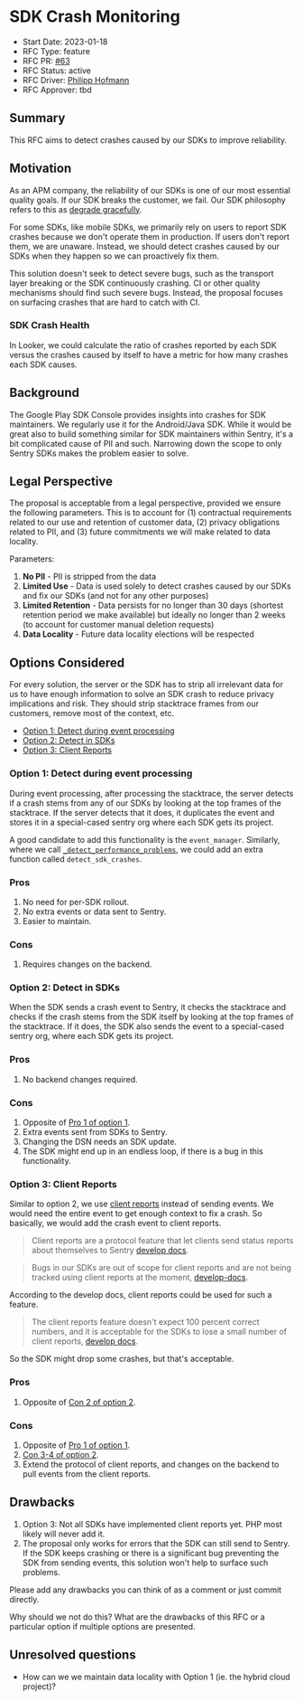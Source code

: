# SDK Crash Monitoring

- Start Date: 2023-01-18
- RFC Type: feature
- RFC PR: [#63](https://github.com/getsentry/rfcs/pull/63)
- RFC Status: active
- RFC Driver: [Philipp Hofmann](https://github.com/philipphofmann)
- RFC Approver: tbd

## Summary

This RFC aims to detect crashes caused by our SDKs to improve reliability.

## Motivation

As an APM company, the reliability of our SDKs is one of our most essential quality goals. If our SDK breaks the customer, we fail. Our SDK philosophy refers to this as [degrade gracefully](https://develop.sentry.dev/sdk/philosophy/#degrade-gracefully).

For some SDKs, like mobile SDKs, we primarily rely on users to report  SDK crashes because we don't operate them in production. If users don't report them, we are unaware. Instead, we should detect crashes caused by our SDKs when they happen so we can proactively fix them.

This solution doesn't seek to detect severe bugs, such as the transport layer breaking or the SDK continuously crashing. CI or other quality mechanisms should find such severe bugs. Instead, the proposal focuses on surfacing crashes that are hard to catch with CI.

### SDK Crash Health

In Looker, we could calculate the ratio of crashes reported by each SDK versus the crashes caused by itself to have a metric for how many crashes each SDK causes.

## Background

The Google Play SDK Console provides insights into crashes for SDK maintainers. We regularly use it for the Android/Java SDK. While it would be great also to build something similar for SDK maintainers within Sentry, it's a bit complicated cause of PII and such. Narrowing down the scope to only Sentry SDKs makes the problem easier to solve.

## Legal Perspective

The proposal is acceptable from a legal perspective, provided we ensure the following parameters. This is to account for (1) contractual requirements related to our use and retention of customer data, (2) privacy obligations related to PII, and (3) future commitments we will make related to data locality.  

Parameters:

1. __No PII__ - PII is stripped from the data
2. __Limited Use__ - Data is used solely to detect crashes caused by our SDKs and fix our SDKs (and not for any other purposes)
3. __Limited Retention__ - Data persists for no longer than 30 days (shortest retention period we make available) but ideally no longer than 2 weeks (to account for customer manual deletion requests)
4. __Data Locality__ - Future data locality elections will be respected

## Options Considered

For every solution, the server or the SDK has to strip all irrelevant data for us to have enough information to solve an SDK crash to reduce privacy implications and risk. They should strip stacktrace frames from our customers, remove most of the context, etc.

- [Option 1: Detect during event processing](#option-1)
- [Option 2: Detect in SDKs](#option-2)
- [Option 3: Client Reports](#option-3)

### Option 1: Detect during event processing <a name="option-1"></a>

During event processing, after processing the stacktrace, the server detects if a crash stems from any of our SDKs by looking at the top frames of the stacktrace. If the server detects that it does, it duplicates the event and stores it in a special-cased sentry org where each SDK gets its project.

A good candidate to add this functionality is the `event_manager`. Similarly, where we call [`_detect_performance_problems`](https://github.com/getsentry/sentry/blob/4525f70a1fb521445bbb4c9250b2e15e05b059c3/src/sentry/event_manager.py#L2461), we could add an extra function called `detect_sdk_crashes`.

### Pros <a name="option-1-pros"></a>

1. No need for per-SDK rollout.
2. No extra events or data sent to Sentry.
3. Easier to maintain.

### Cons <a name="option-1-cons"></a>

1. Requires changes on the backend.

### Option 2: Detect in SDKs <a name="option-2"></a>

When the SDK sends a crash event to Sentry, it checks the stacktrace and checks if the crash stems from the SDK itself by looking at the top frames of the stacktrace. If it does, the SDK also sends the event to a special-cased sentry org, where each SDK gets its project.

### Pros <a name="option-2-pros"></a>

1. No backend changes required.

### Cons <a name="option-2-cons"></a>

1. Opposite of [Pro 1 of option 1](#option-1-pros).
2. Extra events sent from SDKs to Sentry.
3. Changing the DSN needs an SDK update.
4. The SDK might end up in an endless loop, if there is a bug in this functionality.

### Option 3: Client Reports <a name="option-3"></a>

Similar to option 2, we use [client reports](https://develop.sentry.dev/sdk/client-reports/) instead of sending events. We would need the entire event to get enough context to fix a crash. So basically, we would add the crash event to client reports.

> Client reports are a protocol feature that let clients send status reports about themselves to Sentry [develop docs](https://develop.sentry.dev/sdk/client-reports/).

> Bugs in our SDKs are out of scope for client reports and are not being tracked using client reports at the moment, [develop-docs](https://develop.sentry.dev/sdk/client-reports/#basic-operation).

According to the develop docs, client reports could be used for such a feature.

> The client reports feature doesn't expect 100 percent correct numbers, and it is acceptable for the SDKs to lose a small number of client reports, [develop docs](https://develop.sentry.dev/sdk/client-reports/#sdk-side-recommendations).

So the SDK might drop some crashes, but  that's acceptable.

### Pros

1. Opposite of [Con 2 of option 2](#option-2-cons).

### Cons

1. Opposite of [Pro 1 of option 1](#option-1-pros).
2. [Con 3-4 of option 2](#option-2-cons).
3. Extend the protocol of client reports, and changes on the backend to pull events from the client reports.

## Drawbacks

1. Option 3: Not all SDKs have implemented client reports yet. PHP most likely will never add it.
2. The proposal only works for errors that the SDK can still send to Sentry. If the SDK keeps crashing or there is a significant bug preventing the SDK from sending events, this solution won't help to surface such problems.

Please add any drawbacks you can think of as a comment or just commit directly.

Why should we not do this? What are the drawbacks of this RFC or a particular option if
multiple options are presented.

## Unresolved questions

- How can we we maintain data locality with Option 1 (ie. the hybrid cloud project)?
